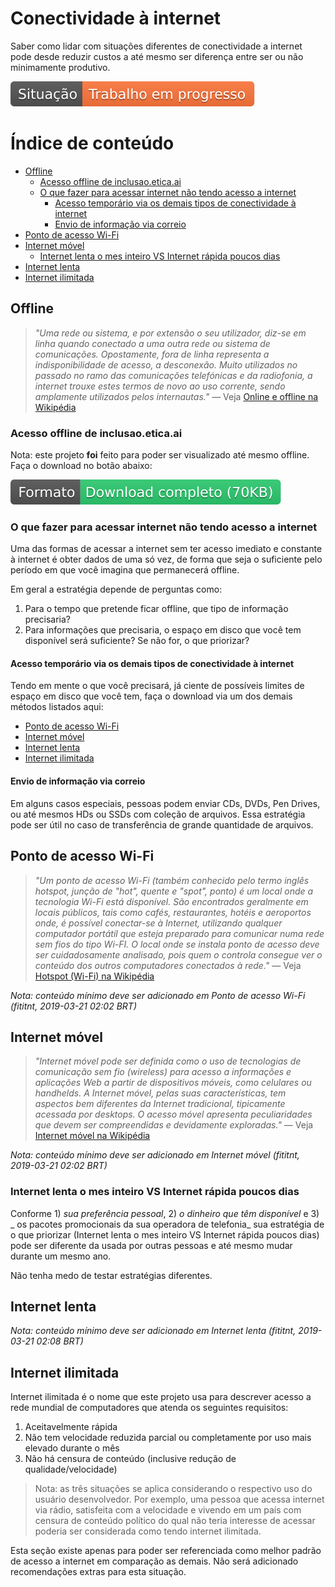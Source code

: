 # Conectividade à internet
Saber como lidar com situações diferentes de conectividade a internet pode
desde reduzir custos a até mesmo ser diferença entre ser ou não minimamente
produtivo.

![Situação: Trabalho em progresso](../imagens/badges/status-work-in-progress.svg) 

# Índice de conteúdo

<!-- TOC depthFrom:2 depthTo:5 -->

- [Offline](#offline)
    - [Acesso offline de inclusao.etica.ai](#acesso-offline-de-inclusaoeticaai)
    - [O que fazer para acessar internet não tendo acesso a internet](#o-que-fazer-para-acessar-internet-não-tendo-acesso-a-internet)
        - [Acesso temporário via os demais tipos de conectividade à internet](#acesso-temporário-via-os-demais-tipos-de-conectividade-à-internet)
        - [Envio de informação via correio](#envio-de-informação-via-correio)
- [Ponto de acesso Wi-Fi](#ponto-de-acesso-wi-fi)
- [Internet móvel](#internet-móvel)
    - [Internet lenta o mes inteiro VS Internet rápida poucos dias](#internet-lenta-o-mes-inteiro-vs-internet-rápida-poucos-dias)
- [Internet lenta](#internet-lenta)
- [Internet ilimitada](#internet-ilimitada)

<!-- /TOC -->

## Offline
> _"Uma rede ou sistema, e por extensão o seu utilizador, diz-se em linha
quando conectado a uma outra rede ou sistema de comunicações. Opostamente,
fora de linha representa a indisponibilidade de acesso, a desconexão. Muito
utilizados no passado no ramo das comunicações telefónicas e da radiofonia, a
internet trouxe estes termos de novo ao uso corrente, sendo amplamente
utilizados pelos internautas."_
— Veja [Online e offline na Wikipédia](https://pt.wikipedia.org/wiki/Online_e_offline)

### Acesso offline de inclusao.etica.ai

Nota: este projeto **foi** feito para poder ser visualizado até mesmo offline.
Faça o download no botão abaixo:

[![Formato: Download completo](../imagens/badges/full-download.svg?70)](https://github.com/fititnt/recursos-desenvolvimento-periferia/archive/master.zip)

### O que fazer para acessar internet não tendo acesso a internet
Uma das formas de acessar a internet sem ter acesso imediato e constante à
internet é obter dados de uma só vez, de forma que seja o suficiente pelo
período em que você imagina que permanecerá offline.

Em geral a estratégia depende de perguntas como:

1. Para o tempo que pretende ficar offline, que tipo de informação precisaria?
2. Para informações que precisaria, o espaço em disco que você tem disponível
  será suficiente? Se não for, o que priorizar?


#### Acesso temporário via os demais tipos de conectividade à internet

Tendo em mente o que você precisará, já ciente de possíveis limites de espaço
em disco que você tem, faça o download via um dos demais métodos listados aqui:

- [Ponto de acesso Wi-Fi](#ponto-de-acesso-wi-fi)
- [Internet móvel](#internet-móvel)
- [Internet lenta](#internet-lenta)
- [Internet ilimitada](#internet-ilimitada)

#### Envio de informação via correio
Em alguns casos especiais, pessoas podem enviar CDs, DVDs, Pen Drives, ou até
mesmos HDs ou SSDs com coleção de arquivos. Essa estratégia pode ser útil no
caso de transferência de grande quantidade de arquivos.

## Ponto de acesso Wi-Fi
> _"Um ponto de acesso Wi-Fi (também conhecido pelo termo inglês hotspot,
junção de "hot", quente e "spot", ponto) é um local onde a tecnologia Wi-Fi está
disponível. São encontrados geralmente em locais públicos, tais como cafés,
restaurantes, hotéis e aeroportos onde, é possível conectar-se à Internet,
utilizando qualquer computador portátil que esteja preparado para comunicar
numa rede sem fios do tipo Wi-FI. O local onde se instala ponto de acesso deve
ser cuidadosamente analisado, pois quem o controla consegue ver o conteúdo dos
outros computadores conectados à rede."_
— Veja [Hotspot (Wi-Fi) na Wikipédia](https://pt.wikipedia.org/wiki/Hotspot_(Wi-Fi))

_Nota: conteúdo mínimo deve ser adicionado em Ponto de acesso Wi-Fi (fititnt, 2019-03-21 02:02 BRT)_

## Internet móvel
> _"Internet móvel pode ser definida como o uso de tecnologias de comunicação
sem fio (wireless) para acesso a informações e aplicações Web a partir de
dispositivos móveis, como celulares ou handhelds. A Internet móvel, pelas suas
características, tem aspectos bem diferentes da Internet tradicional,
tipicamente acessada por desktops. O acesso móvel apresenta peculiaridades que
devem ser compreendidas e devidamente exploradas."_
— Veja [Internet móvel na Wikipédia](https://pt.wikipedia.org/wiki/Internet_m%C3%B3vel)

_Nota: conteúdo mínimo deve ser adicionado em Internet móvel (fititnt, 2019-03-21 02:02 BRT)_

### Internet lenta o mes inteiro VS Internet rápida poucos dias
Conforme 1) _sua preferência pessoal_, 2) _o dinheiro que têm disponível_ e 3)
_ os pacotes promocionais da sua operadora de telefonia_ sua estratégia de o que
priorizar (Internet lenta o mes inteiro VS Internet rápida poucos dias) pode ser
diferente da usada por outras pessoas e até mesmo mudar durante um mesmo ano.

Não tenha medo de testar estratégias diferentes.

## Internet lenta

_Nota: conteúdo mínimo deve ser adicionado em Internet lenta (fititnt, 2019-03-21 02:08 BRT)_

## Internet ilimitada
Internet ilimitada é o nome que este projeto usa para descrever acesso a rede
mundial de computadores que atenda os seguintes requisitos:

1. Aceitavelmente rápida
2. Não tem velocidade reduzida parcial ou completamente por uso mais elevado durante o mês
3. Não há censura de conteúdo (inclusive redução de qualidade/velocidade)

> Nota: as três situações se aplica considerando o respectivo uso do usuário
desenvolvedor. Por exemplo, uma pessoa que acessa internet via rádio, satisfeita
com a velocidade e vivendo em um país com censura de conteúdo político do qual
não teria interesse de acessar poderia ser considerada como tendo internet
ilimitada.

Esta seção existe apenas para poder ser referenciada como melhor padrão de
acesso a internet em comparação as demais. Não será adicionado recomendações
extras para esta situação.
